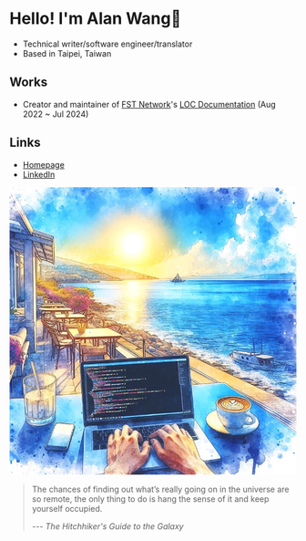 # Hello! I'm Alan Wang👋

- Technical writer/software engineer/translator
- Based in Taipei, Taiwan

## Works
  
- Creator and maintainer of [FST Network](https://www.fst.network/)'s [LOC Documentation](https://loc-documentation.vercel.app/) (Aug 2022 ~ Jul 2024)

## Links

- [Homepage](https://alankrantas.github.io/)
- [LinkedIn](https://www.linkedin.com/in/alankrantas/)

![profile](profile.jpg)

> The chances of finding out what’s really going on in the universe are so remote, the only thing to do is hang the sense of it and keep yourself occupied.
> 
> --- _The Hitchhiker's Guide to the Galaxy_
